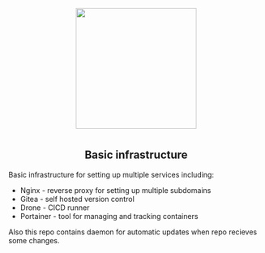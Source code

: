 <p align="center">
<img style="align: center; padding-left: 10px; padding-right: 10px; padding-bottom: 10px;" width="238px" height="238px" src="https://gitea.dancheg97.ru/repo-avatars/19-33012bb704b8aa0102107780a0441c5b" />
</p>

<h2 align="center">Basic infrastructure</h2>

Basic infrastructure for setting up multiple services including:

- Nginx - reverse proxy for setting up multiple subdomains
- Gitea - self hosted version control
- Drone - CICD runner
- Portainer - tool for managing and tracking containers

Also this repo contains daemon for automatic updates when repo recieves some changes.
